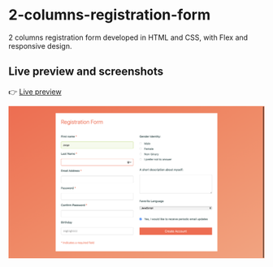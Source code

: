 # 2-columns-registration-form

2 columns registration form developed in HTML and CSS, with Flex and responsive design.

## Live preview and screenshots

:point_right: [Live preview](https://rojaslabs.github.io/2-columns-registration-form/)

![2-columns-registration-form-preview](https://github.com/rojaslabs/2-columns-registration-form/blob/main/2-columns-registration-form-preview.png?raw=true)
